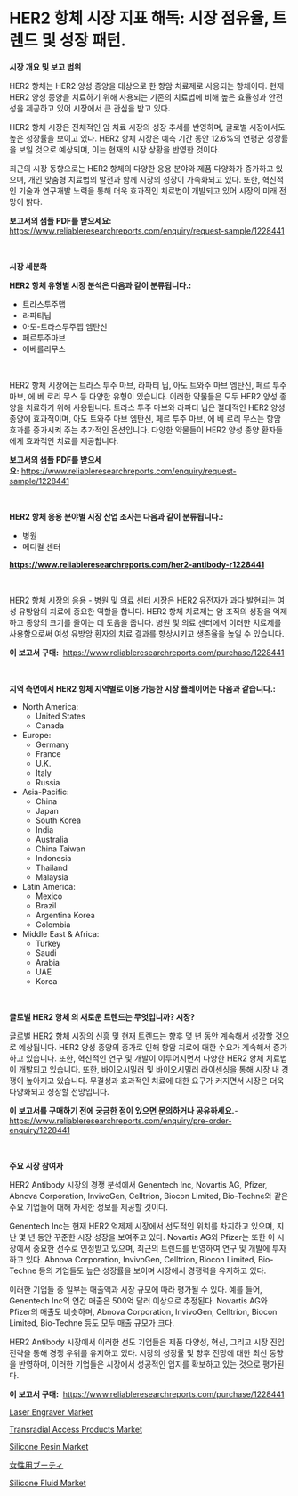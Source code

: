 <p><h1>HER2 항체 시장 지표 해독: 시장 점유율, 트렌드 및 성장 패턴.</h1></p><p><strong>시장 개요 및 보고 범위</strong></p>
<p><p>HER2 항체는 HER2 양성 종양을 대상으로 한 항암 치료제로 사용되는 항체이다. 현재 HER2 양성 종양을 치료하기 위해 사용되는 기존의 치료법에 비해 높은 효율성과 안전성을 제공하고 있어 시장에서 큰 관심을 받고 있다. </p><p>HER2 항체 시장은 전체적인 암 치료 시장의 성장 추세를 반영하며, 글로벌 시장에서도 높은 성장률을 보이고 있다. HER2 항체 시장은 예측 기간 동안 12.6%의 연평균 성장률을 보일 것으로 예상되며, 이는 현재의 시장 상황을 반영한 것이다. </p><p>최근의 시장 동향으로는 HER2 항체의 다양한 응용 분야와 제품 다양화가 증가하고 있으며, 개인 맞춤형 치료법의 발전과 함께 시장의 성장이 가속화되고 있다. 또한, 혁신적인 기술과 연구개발 노력을 통해 더욱 효과적인 치료법이 개발되고 있어 시장의 미래 전망이 밝다.</p></p>
<p><strong>보고서의 샘플 PDF를 받으세요:</strong> <a href="https://www.reliableresearchreports.com/enquiry/request-sample/1228441">https://www.reliableresearchreports.com/enquiry/request-sample/1228441</a></p>
<p>&nbsp;</p>
<p><strong>시장 세분화</strong></p>
<p><strong>HER2 항체 유형별 시장 분석은 다음과 같이 분류됩니다.:</strong></p>
<p><ul><li>트라스투주맵</li><li>라파티닙</li><li>아도-트라스투주맵 엠탄신</li><li>페르투주마브</li><li>에베롤리무스</li></ul></p>
<p>&nbsp;</p>
<p><p>HER2 항체 시장에는 트라스 투주 마브, 라파티 닙, 아도 트와주 마브 엠탄신, 페르 투주 마브, 에 베 로리 무스 등 다양한 유형이 있습니다. 이러한 약물들은 모두 HER2 양성 종양을 치료하기 위해 사용됩니다. 트라스 투주 마브와 라파티 닙은 절대적인 HER2 양성 종양에 효과적이며, 아도 트와주 마브 엠탄신, 페르 투주 마브, 에 베 로리 무스는 항암 효과를 증가시켜 주는 추가적인 옵션입니다. 다양한 약물들이 HER2 양성 종양 환자들에게 효과적인 치료를 제공합니다.</p></p>
<p><strong>보고서의 샘플 PDF를 받으세요:</strong>&nbsp;<a href="https://www.reliableresearchreports.com/enquiry/request-sample/1228441">https://www.reliableresearchreports.com/enquiry/request-sample/1228441</a></p>
<p>&nbsp;</p>
<p><strong> HER2 항체 응용 분야별 시장 산업 조사는 다음과 같이 분류됩니다.:</strong></p>
<p><ul><li>병원</li><li>메디컬 센터</li></ul></p>
<p><strong><a href="https://www.reliableresearchreports.com/her2-antibody-r1228441">https://www.reliableresearchreports.com/her2-antibody-r1228441</a></strong></p>
<p>&nbsp;</p>
<p><p>HER2 항체 시장의 응용 - 병원 및 의료 센터 시장은 HER2 유전자가 과다 발현되는 여성 유방암의 치료에 중요한 역할을 합니다. HER2 항체 치료제는 암 조직의 성장을 억제하고 종양의 크기를 줄이는 데 도움을 줍니다. 병원 및 의료 센터에서 이러한 치료제를 사용함으로써 여성 유방암 환자의 치료 결과를 향상시키고 생존율을 높일 수 있습니다.</p></p>
<p><strong>이 보고서 구매:</strong>&nbsp; <a href="https://www.reliableresearchreports.com/purchase/1228441">https://www.reliableresearchreports.com/purchase/1228441</a></p>
<p>&nbsp;</p>
<p><strong>지역 측면에서 HER2 항체 지역별로 이용 가능한 시장 플레이어는 다음과 같습니다.:</strong></p>
<p><ul>
    <li>
        North America:
        <ul>
            <li>United States</li>
            <li>Canada</li>
        </ul>
    </li>
    <li>
        Europe:
        <ul>
            <li>Germany</li>
            <li>France</li>
            <li>U.K.</li>
            <li>Italy</li>
            <li>Russia</li>
        </ul>
    </li>
    <li>
        Asia-Pacific:
        <ul>
            <li>China</li>
            <li>Japan</li>
            <li>South Korea</li>
            <li>India</li>
            <li>Australia</li>
            <li>China Taiwan</li>
            <li>Indonesia</li>
            <li>Thailand</li>
            <li>Malaysia</li>
        </ul>
    </li>
    <li>
        Latin America:
        <ul>
            <li>Mexico</li>
            <li>Brazil</li>
            <li>Argentina Korea</li>
            <li>Colombia</li>
        </ul>
    </li>
    <li>
        Middle East & Africa:
        <ul>
            <li>Turkey</li>
            <li>Saudi</li>
            <li>Arabia</li>
            <li>UAE</li>
            <li>Korea</li>
        </ul>
    </li>
    </ul></p>
<p>&nbsp;</p>
<p><strong>글로벌 HER2 항체 의 새로운 트렌드는 무엇입니까? 시장?</strong></p>
<p><p>글로벌 HER2 항체 시장의 신흥 및 현재 트렌드는 향후 몇 년 동안 계속해서 성장할 것으로 예상됩니다. HER2 양성 종양의 증가로 인해 항암 치료에 대한 수요가 계속해서 증가하고 있습니다. 또한, 혁신적인 연구 및 개발이 이루어지면서 다양한 HER2 항체 치료법이 개발되고 있습니다. 또한, 바이오시밀러 및 바이오시밀러 라이센싱을 통해 시장 내 경쟁이 높아지고 있습니다. 무결성과 효과적인 치료에 대한 요구가 커지면서 시장은 더욱 다양화되고 성장할 전망입니다.</p></p>
<p><strong>이 보고서를 구매하기 전에 궁금한 점이 있으면 문의하거나 공유하세요.</strong>- <a href="https://www.reliableresearchreports.com/enquiry/pre-order-enquiry/1228441">https://www.reliableresearchreports.com/enquiry/pre-order-enquiry/1228441</a></p>
<p>&nbsp;</p>
<p><strong>주요 시장 참여자</strong></p>
<p><p>HER2 Antibody 시장의 경쟁 분석에서 Genentech Inc, Novartis AG, Pfizer, Abnova Corporation, InvivoGen, Celltrion, Biocon Limited, Bio-Techne와 같은 주요 기업들에 대해 자세한 정보를 제공할 것이다. </p><p>Genentech Inc는 현재 HER2 억제제 시장에서 선도적인 위치를 차지하고 있으며, 지난 몇 년 동안 꾸준한 시장 성장을 보여주고 있다. Novartis AG와 Pfizer는 또한 이 시장에서 중요한 선수로 인정받고 있으며, 최근의 트렌드를 반영하여 연구 및 개발에 투자하고 있다. Abnova Corporation, InvivoGen, Celltrion, Biocon Limited, Bio-Techne 등의 기업들도 높은 성장률을 보이며 시장에서 경쟁력을 유지하고 있다.</p><p>이러한 기업들 중 일부는 매출액과 시장 규모에 따라 평가될 수 있다. 예를 들어, Genentech Inc의 연간 매출은 500억 달러 이상으로 추정된다. Novartis AG와 Pfizer의 매출도 비슷하며, Abnova Corporation, InvivoGen, Celltrion, Biocon Limited, Bio-Techne 등도 모두 매출 규모가 크다.</p><p>HER2 Antibody 시장에서 이러한 선도 기업들은 제품 다양성, 혁신, 그리고 시장 진입 전략을 통해 경쟁 우위를 유지하고 있다. 시장의 성장률 및 향후 전망에 대한 최신 동향을 반영하며, 이러한 기업들은 시장에서 성공적인 입지를 확보하고 있는 것으로 평가된다.</p></p>
<p><strong>이 보고서 구매:</strong>&nbsp;&nbsp;<a href="https://www.reliableresearchreports.com/purchase/1228441">https://www.reliableresearchreports.com/purchase/1228441</a></p>
<p><p><a href="https://view.publitas.com/reportprime-1/laser-engraver-market-report-reveals-the-latest-trends-and-growth-opportunities-of-this-market/">Laser Engraver Market</a></p><p><a href="https://iodized-pantydraco-05c.notion.site/Transradial-Access-Products-Market-Size-Market-Outlook-and-Market-Forecast-2024-to-2031-e6d939373e0b4a1d8476a33f0e36bfc4">Transradial Access Products Market</a></p><p><a href="https://issuu.com/reportprime-2/docs/silicone-resin-market-size-2030.pptx">Silicone Resin Market</a></p><p><a href="https://github.com/bevdtkn4419963/Market-Research-Report-List-1/blob/main/239162532801.md">女性用ブーティ</a></p><p><a href="https://issuu.com/reportprime-2/docs/silicone-fluid-market-size-2030.pptx">Silicone Fluid Market</a></p></p>